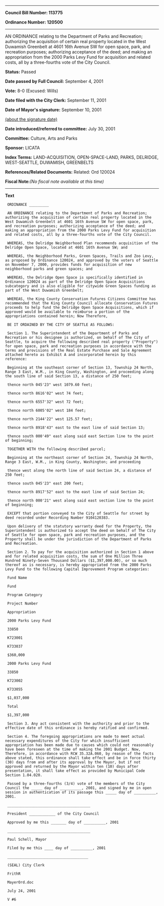 

********

**Council Bill Number: 113775**
   
**Ordinance Number: 120500**
********

 AN ORDINANCE relating to the Department of Parks and Recreation; authorizing the acquisition of certain real property located in the West Duwamish Greenbelt at 4601 16th Avenue SW for open space, park, and recreation purposes; authorizing acceptance of the deed; and making an appropriation from the 2000 Parks Levy Fund for acquisition and related costs, all by a three-fourths vote of the City Council.

**Status:** Passed
   
**Date passed by Full Council:** September 4, 2001
   
**Vote:** 8-0 (Excused: Wills)
   
**Date filed with the City Clerk:** September 11, 2001
   
**Date of Mayor's signature:** September 10, 2001
   
[(about the signature date)](/~public/approvaldate.htm)
   
   
   
**Date introduced/referred to committee:** July 30, 2001
   
**Committee:** Culture, Arts and Parks
   
**Sponsor:** LICATA
   
   
**Index Terms:** LAND-ACQUISITION, OPEN-SPACE-LAND, PARKS, DELRIDGE, WEST-SEATTLE, DUWAMISH, GREENBELTS

**References/Related Documents:** Related: Ord 120024

**Fiscal Note:**_(No fiscal note available at this time)_

********

**Text**
   
```
 ORDINANCE _________

 AN ORDINANCE relating to the Department of Parks and Recreation; authorizing the acquisition of certain real property located in the West Duwamish Greenbelt at 4601 16th Avenue SW for open space, park, and recreation purposes; authorizing acceptance of the deed; and making an appropriation from the 2000 Parks Levy Fund for acquisition and related costs, all by a three-fourths vote of the City Council.

 WHEREAS, the Delridge Neighborhood Plan recommends acquisition of the Delridge Open Space, located at 4601 16th Avenue SW; and

 WHEREAS, the Neighborhood Parks, Green Spaces, Trails and Zoo Levy, as proposed by Ordinance 120024, and approved by the voters of Seattle on November 7, 2000, provides funds for acquisition of new neighborhood parks and green spaces; and

 WHEREAS, the Delridge Open Space is specifically identified in Ordinance 120024 as part of the Delridge Open Space Acquisitions subcategory and is also eligible for citywide Green Spaces funding as part of the West Duwamish Greenbelt;

 WHEREAS, the King County Conservation Futures Citizens Committee has recommended that the King County Council allocate Conservation Futures proceeds to help fund the Delridge Open Space Acquisitions, which if approved would be available to reimburse a portion of the appropriations contained herein; Now Therefore,

 BE IT ORDAINED BY THE CITY OF SEATTLE AS FOLLOWS:

 Section 1. The Superintendent of the Department of Parks and Recreation or his designee is authorized, on behalf of The City of Seattle, to acquire the following described real property ("Property") for open space, park and recreation purposes in accordance with the terms and provisions of the Real Estate Purchase and Sale Agreement attached hereto as Exhibit A and incorporated herein by this reference:

 Beginning at the southeast corner of Section 13, Township 24 North, Range 3 East, W.M., in King County, Washington, and proceeding along the south line of said Section 13, a distance of 250 feet;

 thence north 045'23" west 1079.60 feet;

 thence north 8616'02" west 74 feet;

 thence north 6557'32" west 72 feet;

 thence north 6005'02" west 184 feet;

 thence north 2144'22" west 125.57 feet;

 thence north 8918'43" east to the east line of said Section 13;

 thence south 000'49" east along said east Section line to the point of beginning;

 TOGETHER WITH the following described parcel;

 Beginning at the northeast corner of Section 24, Township 24 North, Range 3 East, W.M., in King County, Washington; and proceeding

 thence west along the north line of said Section 24, a distance of 250 feet;

 thence south 045'23" east 200 feet;

 thence north 8917'52" east to the east line of said Section 24;

 thence north 000'21" west along said east section line to the point of beginning;

 EXCEPT that portion conveyed to the City of Seattle for street by deed recorded under Recording Number 9104120383.

 Upon delivery of the statutory warranty deed for the Property, the Superintendent is authorized to accept the deed on behalf of The City of Seattle for open space, park and recreation purposes, and the Property shall be under the jurisdiction of the Department of Parks and Recreation.

 Section 2. To pay for the acquisition authorized in Section 1 above and for related acquisition costs, the sum of One Million Three Hundred Ninety-Seven Thousand Dollars ($1,397,000.00), or so much thereof as is necessary, is hereby appropriated from the 2000 Parks Levy Fund to the following Capital Improvement Program categories:

 Fund Name

 Fund

 Program Category

 Project Number

 Appropriation

 2000 Parks Levy Fund

 33850

 K723001

 K733037

 $360,000

 2000 Parks Levy Fund

 33850

 K723002

 K733055

 $1,037,000

 Total

 $1,397,000

 Section 3. Any act consistent with the authority and prior to the effective date of this ordinance is hereby ratified and confirmed.

 Section 4. The foregoing appropriations are made to meet actual necessary expenditures of the City for which insufficient appropriation has been made due to causes which could not reasonably have been foreseen at the time of making the 2001 Budget. Now, Therefore, in accordance with RCW 35.32A.060, by reason of the facts above stated, this ordinance shall take effect and be in force thirty (30) days from and after its approval by the Mayor, but if not approved and returned by the Mayor within ten (10) days after presentation, it shall take effect as provided by Municipal Code Section 1.04.020.

 Passed by a three-fourths (3/4) vote of the members of the City Council the _____ day of __________, 2001, and signed by me in open session in authentication of its passage this _____ day of __________, 2001.

 ______________________________________

 President ____________ of the City Council

 Approved by me this _______ day of __________, 2001

 ______________________________________

 Paul Schell, Mayor

 Filed by me this ____ day of __________, 2001

 _____________________________________

 (SEAL) City Clerk

 FrithR

 MayerOrd.doc

 July 24, 2001

 V #6

```
